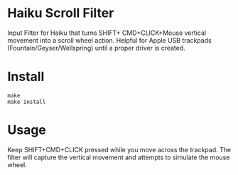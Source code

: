 # Haiku Scroll Filter
Input Filter for Haiku that turns SHIFT+ CMD+CLICK+Mouse vertical movement into a scroll wheel action.
Helpful for Apple USB trackpads (Fountain/Geyser/Wellspring) until a proper driver is created.

# Install
```
make
make install
```

# Usage
Keep SHIFT+CMD+CLICK pressed while you move across the trackpad. The filter will capture the vertical movement and attempts to simulate the mouse wheel.
